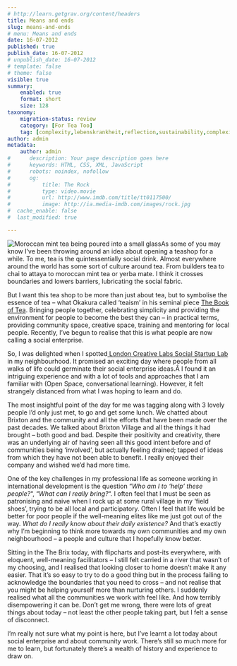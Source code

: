 ```yaml
---
# http://learn.getgrav.org/content/headers
title: Means and ends
slug: means-and-ends
# menu: Means and ends
date: 16-07-2012
published: true
publish_date: 16-07-2012
# unpublish_date: 16-07-2012
# template: false
# theme: false
visible: true
summary:
    enabled: true
    format: short
    size: 128
taxonomy:
    migration-status: review
    category: [For Tea Too]
    tag: [complexity,lebenskrankheit,reflection,sustainability,complexity,lebenskrankheit,reflection,sustainability]
author: admin
metadata:
    author: admin
#      description: Your page description goes here
#      keywords: HTML, CSS, XML, JavaScript
#      robots: noindex, nofollow
#      og:
#          title: The Rock
#          type: video.movie
#          url: http://www.imdb.com/title/tt0117500/
#          image: http://ia.media-imdb.com/images/rock.jpg
#  cache_enable: false
#  last_modified: true

---
```


![Moroccan mint tea being poured into a small glass](http://user47216.vs.easily.co.uk/wp-content/uploads/2012/07/IMG_20110801_115600-150x200.jpg "Moroccan Mint Tea")As some of you may know I’ve been throwing around an idea about opening a teashop for a while. To me, tea is the quintessentially social drink. Almost everywhere around the world has some sort of culture around tea. From builders tea to chai to attaya to moroccan mint tea or yerba mate. I think it crosses boundaries and lowers barriers, lubricating the social fabric.

But I want this tea shop to be more than just about tea, but to symbolise the essence of tea – what Okakura called ‘teaism’ in his seminal piece [The Book of Tea](http://en.wikipedia.org/wiki/The_Book_of_Tea). Bringing people together, celebrating simplicity and providing the environment for people to become the best they can – in practical terms, providing community space, creative space, training and mentoring for local people. Recently, I’ve begun to realise that this is what people are now calling a social enterprise.

So, I was delighted when I spotted[ London Creative Labs Social Startup Lab ](http://londoncreativelabs.com/social-startup-labs) in my neighbourhood. It promised an exciting day where people from all walks of life could germinate their social enterprise ideas.Â I found it an intriguing experience and with a lot of tools and approaches that I am familiar with (Open Space, conversational learning). However, it felt strangely distanced from what I was hoping to learn and do.

The most insightful point of the day for me was tagging along with 3 lovely people I’d only just met, to go and get some lunch. We chatted about Brixton and the community and all the efforts that have been made over the past decades. We talked about Brixton Village and all the things it had brought – both good and bad. Despite their positivity and creativity, there was an underlying air of having seen all this good intent before and of communities being ‘involved’, but actually feeling drained; tapped of ideas from which they have not been able to benefit. I really enjoyed their company and wished we’d had more time.

One of the key challenges in my professional life as someone working in international development is the question “*Who am I to ‘help’ these people?*“, “*What can I really bring?*“. I often feel that I must be seen as patronising and naive when I rock up at some rural village in my ‘field shoes’, trying to be all local and participatory. Often I feel that life would be better for poor people if the well-meaning elites like me just got out of the way. *What do I really know about their daily existence?* And that’s exactly why I’m beginning to think more towards my own communities and my own neighbourhood – a people and culture that I hopefully know better.

Sitting in the The Brix today, with flipcharts and post-its everywhere, with eloquent, well-meaning facilitators – I still felt carried in a river that wasn’t of my choosing, and I realised that looking closer to home doesn’t make it any easier. That it’s so easy to try to do a good thing but in the process failing to acknowledge the boundaries that you need to cross – and not realise that you might be helping yourself more than nurturing others. I suddenly realised what all the communities we work with feel like. And how terribly disempowering it can be. Don’t get me wrong, there were lots of great things about today – not least the other people taking part, but I felt a sense of disconnect.

I’m really not sure what my point is here, but I’ve learnt a lot today about social enterprise and about community work. There’s still so much more for me to learn, but fortunately there’s a wealth of history and experience to draw on.